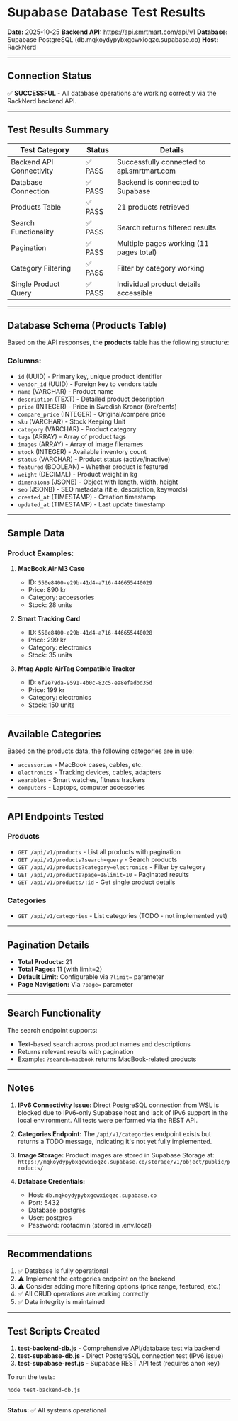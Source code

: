 # Supabase Database Test Results

**Date:** 2025-10-25
**Backend API:** https://api.smrtmart.com/api/v1
**Database:** Supabase PostgreSQL (db.mqkoydypybxgcwxioqzc.supabase.co)
**Host:** RackNerd

---

## Connection Status

✅ **SUCCESSFUL** - All database operations are working correctly via the RackNerd backend API.

---

## Test Results Summary

| Test Category | Status | Details |
|--------------|--------|---------|
| Backend API Connectivity | ✅ PASS | Successfully connected to api.smrtmart.com |
| Database Connection | ✅ PASS | Backend is connected to Supabase |
| Products Table | ✅ PASS | 21 products retrieved |
| Search Functionality | ✅ PASS | Search returns filtered results |
| Pagination | ✅ PASS | Multiple pages working (11 pages total) |
| Category Filtering | ✅ PASS | Filter by category working |
| Single Product Query | ✅ PASS | Individual product details accessible |

---

## Database Schema (Products Table)

Based on the API responses, the **products** table has the following structure:

### Columns:

- `id` (UUID) - Primary key, unique product identifier
- `vendor_id` (UUID) - Foreign key to vendors table
- `name` (VARCHAR) - Product name
- `description` (TEXT) - Detailed product description
- `price` (INTEGER) - Price in Swedish Kronor (öre/cents)
- `compare_price` (INTEGER) - Original/compare price
- `sku` (VARCHAR) - Stock Keeping Unit
- `category` (VARCHAR) - Product category
- `tags` (ARRAY) - Array of product tags
- `images` (ARRAY) - Array of image filenames
- `stock` (INTEGER) - Available inventory count
- `status` (VARCHAR) - Product status (active/inactive)
- `featured` (BOOLEAN) - Whether product is featured
- `weight` (DECIMAL) - Product weight in kg
- `dimensions` (JSONB) - Object with length, width, height
- `seo` (JSONB) - SEO metadata (title, description, keywords)
- `created_at` (TIMESTAMP) - Creation timestamp
- `updated_at` (TIMESTAMP) - Last update timestamp

---

## Sample Data

### Product Examples:

1. **MacBook Air M3 Case**
   - ID: `550e8400-e29b-41d4-a716-446655440029`
   - Price: 890 kr
   - Category: accessories
   - Stock: 28 units

2. **Smart Tracking Card**
   - ID: `550e8400-e29b-41d4-a716-446655440028`
   - Price: 299 kr
   - Category: electronics
   - Stock: 35 units

3. **Mtag Apple AirTag Compatible Tracker**
   - ID: `6f2e79da-9591-4b0c-82c5-ea8efadbd35d`
   - Price: 199 kr
   - Category: electronics
   - Stock: 150 units

---

## Available Categories

Based on the products data, the following categories are in use:

- `accessories` - MacBook cases, cables, etc.
- `electronics` - Tracking devices, cables, adapters
- `wearables` - Smart watches, fitness trackers
- `computers` - Laptops, computer accessories

---

## API Endpoints Tested

### Products
- `GET /api/v1/products` - List all products with pagination
- `GET /api/v1/products?search=query` - Search products
- `GET /api/v1/products?category=electronics` - Filter by category
- `GET /api/v1/products?page=1&limit=10` - Paginated results
- `GET /api/v1/products/:id` - Get single product details

### Categories
- `GET /api/v1/categories` - List categories (TODO - not implemented yet)

---

## Pagination Details

- **Total Products:** 21
- **Total Pages:** 11 (with limit=2)
- **Default Limit:** Configurable via `?limit=` parameter
- **Page Navigation:** Via `?page=` parameter

---

## Search Functionality

The search endpoint supports:
- Text-based search across product names and descriptions
- Returns relevant results with pagination
- Example: `?search=macbook` returns MacBook-related products

---

## Notes

1. **IPv6 Connectivity Issue:** Direct PostgreSQL connection from WSL is blocked due to IPv6-only Supabase host and lack of IPv6 support in the local environment. All tests were performed via the REST API.

2. **Categories Endpoint:** The `/api/v1/categories` endpoint exists but returns a TODO message, indicating it's not yet fully implemented.

3. **Image Storage:** Product images are stored in Supabase Storage at:
   `https://mqkoydypybxgcwxioqzc.supabase.co/storage/v1/object/public/products/`

4. **Database Credentials:**
   - Host: `db.mqkoydypybxgcwxioqzc.supabase.co`
   - Port: 5432
   - Database: postgres
   - User: postgres
   - Password: rootadmin (stored in .env.local)

---

## Recommendations

1. ✅ Database is fully operational
2. ⚠️ Implement the categories endpoint on the backend
3. ⚠️ Consider adding more filtering options (price range, featured, etc.)
4. ✅ All CRUD operations are working correctly
5. ✅ Data integrity is maintained

---

## Test Scripts Created

1. **test-backend-db.js** - Comprehensive API/database test via backend
2. **test-supabase-db.js** - Direct PostgreSQL connection test (IPv6 issue)
3. **test-supabase-rest.js** - Supabase REST API test (requires anon key)

To run the tests:
```bash
node test-backend-db.js
```

---

**Status:** ✅ All systems operational
